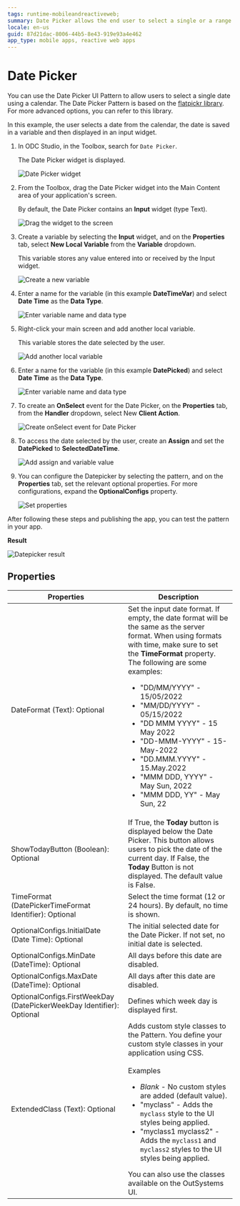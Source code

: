 ```yaml
---
tags: runtime-mobileandreactiveweb;  
summary: Date Picker allows the end user to select a single or a range of dates using a calendar.
locale: en-us
guid: 87d21dac-8006-44b5-8e43-919e93a4e462
app_type: mobile apps, reactive web apps
---
```


# Date Picker

You can use the Date Picker UI Pattern to allow users to select a single date using a calendar. The Date Picker Pattern is based on the [flatpickr library](https://flatpickr.js.org/). For more advanced options, you can refer to this library.

In this example, the user selects a date from the calendar, the date is saved in a variable and then displayed in an input widget.

1. In ODC Studio, in the Toolbox, search for `Date Picker`.

    The Date Picker widget is displayed.

    ![Date Picker widget](<images/datepicker-widget-ss.png>)

1. From the Toolbox, drag the Date Picker widget into the Main Content area of your application's screen.

    By default, the Date Picker contains an **Input** widget (type Text).

    ![Drag the widget to the screen](<images/datepicker-drag-ss.png>)

1. Create a variable by selecting the **Input** widget, and on the **Properties** tab, select **New Local Variable** from the **Variable** dropdown.

    This variable stores any value entered into or received by the Input widget.

    ![Create a new variable](<images/datepicker-var-ss.png>)

1. Enter a name for the variable (in this example **DateTimeVar**) and select **Date Time** as the **Data Type**.

    ![Enter variable name and data type](<images/datepicker-varname-ss.png>)

1. Right-click your main screen and add another local variable.

    This variable stores the date selected by the user.

    ![Add another local variable](<images/datepicker-localvar-ss.png>)

1. Enter a name for the variable (in this example **DatePicked**) and select **Date Time** as the **Data Type**.

    ![Enter variable name and data type](<images/datepicker-locvarname-ss.png>)

1. To create an **OnSelect** event for the Date Picker, on the **Properties** tab, from the **Handler** dropdown, select New **Client Action**.

    ![Create onSelect event for Date Picker](<images/datepicker-clientaction-ss.png>)

1. To access the date selected by the user, create an **Assign** and set the **DatePicked** to **SelectedDateTime**.

    ![Add assign and variable value](<images/datepicker-assign-ss.png>)
    

1. You can configure the Datepicker by selecting the pattern, and on the **Properties** tab, set the relevant optional properties. For more configurations, expand the **OptionalConfigs** property.

    ![Set properties](<images/datepicker-properties-ss.png>)

After following these steps and publishing the app, you can test the pattern in your app.

**Result**

![Datepicker result](<images/datepicker-result.png>)

## Properties

| Properties                                                            | Description                                                                                                                                                                                                                                                                                                                                                                                                                                                                                                                                                                                                                           |
|-----------------------------------------------------------------------|---------------------------------------------------------------------------------------------------------------------------------------------------------------------------------------------------------------------------------------------------------------------------------------------------------------------------------------------------------------------------------------------------------------------------------------------------------------------------------------------------------------------------------------------------------------------------------------------------------------------------------------|
| DateFormat (Text): Optional                                           | Set the input date format. If empty, the date format will be the same as the server format. When using formats with time, make sure to set the **TimeFormat** property. The following are some examples:<ul><li>"DD/MM/YYYY" - 15/05/2022 </li> <li>"MM/DD/YYYY" - 05/15/2022</li><li>"DD MMM YYYY" - 15 May 2022</li><li>"DD-MMM-YYYY" - 15-May-2022</li><li>"DD.MMM.YYYY" - 15.May.2022</li><li>"MMM DDD, YYYY" - May Sun, 2022</li><li>"MMM DDD, YY" - May Sun, 22</li></ul>                                                                                                                                                       |
| ShowTodayButton (Boolean): Optional                                   | If True, the **Today** button is displayed below the Date Picker.  This button allows users to pick the date of the current day. If False, the **Today** Button is not displayed. The default value is False.                                                                                                                                                                                                                                                                                                                                                                                                                         |
| TimeFormat (DatePickerTimeFormat Identifier): Optional                | Select the time format (12 or 24 hours). By default, no time is shown.                                                                                                                                                                                                                                                                                                                                                                                                                                                                                                                                                                |
| OptionalConfigs.InitialDate (Date Time): Optional                     | The initial selected date for the Date Picker. If not set, no initial date is selected.                                                                                                                                                                                                                                                                                                                                                                                                                                                                                                                                               |
| OptionalConfigs.MinDate (DateTime): Optional                          | All days before this date are disabled.                                                                                                                                                                                                                                                                                                                                                                                                                                                                                                                                                                                               |
| OptionalConfigs.MaxDate (DateTime): Optional                          | All days after this date are disabled.                                                                                                                                                                                                                                                                                                                                                                                                                                                                                                                                                                                                |
| OptionalConfigs.FirstWeekDay (DatePickerWeekDay Identifier): Optional | Defines which week day is displayed first.                                                                                                                                                                                                                                                                                                                                                                                                                                                                                                                                                                                            |
| ExtendedClass (Text): Optional                                        | Adds custom style classes to the Pattern. You define your custom style classes in your application using CSS. <br/><br/>Examples <ul><li>_Blank_ - No custom styles are added (default value).</li><li>"myclass" - Adds the ``myclass`` style to the UI styles being applied.</li><li>"myclass1 myclass2" - Adds the ``myclass1`` and ``myclass2`` styles to the UI styles being applied.</li></ul>You can also use the classes available on the OutSystems UI. |
